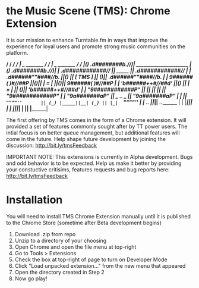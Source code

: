 # the Music Scene (TMS): Chrome Extension

It is our mission to enhance Turntable.fm in ways that improve the experience for loyal users and promote strong music communities on the platform.

 __________________/  /                       __________________/  /
| _    _______    /  /                       | _    _______    /  /
|(_) .d########b.//)| _____________________ |(_) .d########b.//)|
|  .d############//  ||        _____        ||  .d############//  |
| .d######""####//b. ||() ||  [ TMS ]  || ()|| .d######""####//b. |
| 9######(  )#_//##P ||()|__|  | = |  |__|()|| 9######(  )#_//##P |
| 'b######++#/_/##d' ||() ||   | = |   || ()|| 'b######++#/_/##d' |
|  "9############P"  ||   ||   |___|   ||   ||  "9############P"  |
|  _"9a#######aP"    ||  _   _____..__   _  ||  _"9a#######aP"    |
| |_|  `""""''       || (_) |_____||__| (_) || |_|  `""""''       |
|  ___..___________  ||_____________________||  ___..___________  |
| |___||___________| |                       | |___||___________| |
|____________________|                       |____________________|


The first offering by TMS comes in the form of a Chrome extension. It will provided a set of features commonly sought after by TT power users. The intial focus is on better queue management, but additional features will come in the future. Help shape future development by joining the discussion: http://bit.ly/tmsFeedback

IMPORTANT NOTE: This extensions is currently in Alpha development. Bugs and odd behavior is to be expected. Help us make it better by providing your constuctive critisims, features requests and bug reports here: http://bit.ly/tmsFeedback 

# Installation

You will need to install TMS Chrome Extension manually until it is published to the Chrome Store (sometime after Beta development begins)

1) Download .zip from repo
2) Unzip to a directory of your choosing
3) Open Chrome and open the file menu at top-right
4) Go to Tools > Extensions
5) Check the box at top-right of page to turn on Developer Mode
6) Click "Load unpacked extension..." from the new menu that appeared
7) Open the directory created in Step 2
8) Now go play!